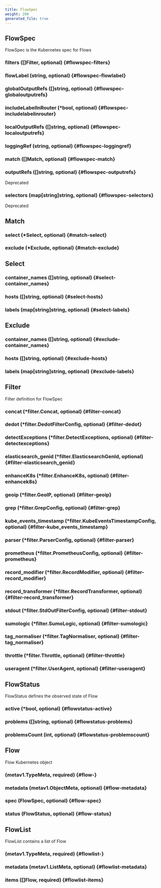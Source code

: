```yaml
---
title: FlowSpec
weight: 200
generated_file: true
---
```


## FlowSpec

FlowSpec is the Kubernetes spec for Flows

### filters ([]Filter, optional) {#flowspec-filters}


### flowLabel (string, optional) {#flowspec-flowlabel}


### globalOutputRefs ([]string, optional) {#flowspec-globaloutputrefs}


### includeLabelInRouter (*bool, optional) {#flowspec-includelabelinrouter}


### localOutputRefs ([]string, optional) {#flowspec-localoutputrefs}


### loggingRef (string, optional) {#flowspec-loggingref}


### match ([]Match, optional) {#flowspec-match}


### outputRefs ([]string, optional) {#flowspec-outputrefs}

Deprecated 


### selectors (map[string]string, optional) {#flowspec-selectors}

Deprecated 



## Match

### select (*Select, optional) {#match-select}


### exclude (*Exclude, optional) {#match-exclude}



## Select

### container_names ([]string, optional) {#select-container_names}


### hosts ([]string, optional) {#select-hosts}


### labels (map[string]string, optional) {#select-labels}



## Exclude

### container_names ([]string, optional) {#exclude-container_names}


### hosts ([]string, optional) {#exclude-hosts}


### labels (map[string]string, optional) {#exclude-labels}



## Filter

Filter definition for FlowSpec

### concat (*filter.Concat, optional) {#filter-concat}


### dedot (*filter.DedotFilterConfig, optional) {#filter-dedot}


### detectExceptions (*filter.DetectExceptions, optional) {#filter-detectexceptions}


### elasticsearch_genid (*filter.ElasticsearchGenId, optional) {#filter-elasticsearch_genid}


### enhanceK8s (*filter.EnhanceK8s, optional) {#filter-enhancek8s}


### geoip (*filter.GeoIP, optional) {#filter-geoip}


### grep (*filter.GrepConfig, optional) {#filter-grep}


### kube_events_timestamp (*filter.KubeEventsTimestampConfig, optional) {#filter-kube_events_timestamp}


### parser (*filter.ParserConfig, optional) {#filter-parser}


### prometheus (*filter.PrometheusConfig, optional) {#filter-prometheus}


### record_modifier (*filter.RecordModifier, optional) {#filter-record_modifier}


### record_transformer (*filter.RecordTransformer, optional) {#filter-record_transformer}


### stdout (*filter.StdOutFilterConfig, optional) {#filter-stdout}


### sumologic (*filter.SumoLogic, optional) {#filter-sumologic}


### tag_normaliser (*filter.TagNormaliser, optional) {#filter-tag_normaliser}


### throttle (*filter.Throttle, optional) {#filter-throttle}


### useragent (*filter.UserAgent, optional) {#filter-useragent}



## FlowStatus

FlowStatus defines the observed state of Flow

### active (*bool, optional) {#flowstatus-active}


### problems ([]string, optional) {#flowstatus-problems}


### problemsCount (int, optional) {#flowstatus-problemscount}



## Flow

Flow Kubernetes object

###  (metav1.TypeMeta, required) {#flow-}


### metadata (metav1.ObjectMeta, optional) {#flow-metadata}


### spec (FlowSpec, optional) {#flow-spec}


### status (FlowStatus, optional) {#flow-status}



## FlowList

FlowList contains a list of Flow

###  (metav1.TypeMeta, required) {#flowlist-}


### metadata (metav1.ListMeta, optional) {#flowlist-metadata}


### items ([]Flow, required) {#flowlist-items}



